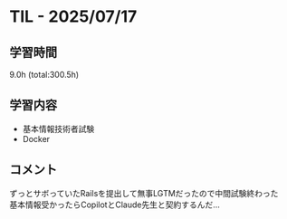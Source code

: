 # TIL - 2025/07/17

## 学習時間
9.0h (total:300.5h)

## 学習内容
- 基本情報技術者試験
- Docker

## コメント
ずっとサボっていたRailsを提出して無事LGTMだったので中間試験終わった<br>
基本情報受かったらCopilotとClaude先生と契約するんだ…
